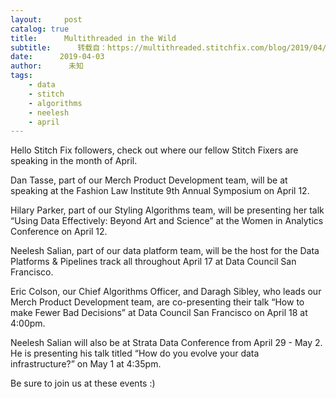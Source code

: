 ```yaml
---
layout:     post
catalog: true
title:      Multithreaded in the Wild
subtitle:      转载自：https://multithreaded.stitchfix.com/blog/2019/04/03/MITW/
date:      2019-04-03
author:      未知
tags:
    - data
    - stitch
    - algorithms
    - neelesh
    - april
---
```


Hello Stitch Fix followers, check out where our fellow Stitch Fixers are speaking in the month of April.

Dan Tasse, part of our Merch Product Development team, will be at speaking at 
the Fashion Law Institute 9th Annual Symposium 
on April 12.

Hilary Parker, part of our Styling Algorithms team, will be presenting her talk 
“Using Data Effectively: Beyond Art and Science” at the Women in Analytics Conference 
on April 12.

Neelesh Salian, part of our data platform team, will be the host for 
the Data Platforms & Pipelines track all throughout April 17 
at Data Council San Francisco.

Eric Colson, our Chief Algorithms Officer, and 
Daragh Sibley, who leads our Merch Product Development team, 
are co-presenting their talk “How to make Fewer Bad Decisions” 
at Data Council San Francisco on April 18 at 4:00pm.

Neelesh Salian will also be at Strata Data Conference from April 29 - May 2.
He is presenting his talk titled “How do you evolve your data infrastructure?” 
on May 1 at 4:35pm.

Be sure to join us at these events :)
